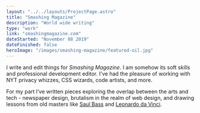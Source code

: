 ```yaml
---
layout: "../../layouts/ProjectPage.astro"
title: "Smashing Magazine"
description: "World wide writing"
type: "work"
link: "smashingmagazine.com"
dateStarted: "November 08 2019"
dateFinished: false
heroImage: "/images/smashing-magazine/featured-oil.jpg"
---
```


I write and edit things for _Smashing Magazine_. I am somehow its soft skills and professional development editor. I've had the pleasure of working with NYT privacy whizzes, CSS wizards, code artists, and more.

For my part I’ve written pieces exploring the overlap between the arts and tech - newspaper design, brutalism in the realm of web design, and drawing lessons from old masters like [Saul Bass](https://www.smashingmagazine.com/2021/02/saul-bass-teach-web-design/) and [Leonardo da Vinci](https://www.smashingmagazine.com/2023/03/leonardo-da-vinci-teach-web-design/). 
